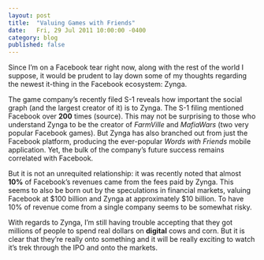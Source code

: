 ```yaml
---
layout: post
title:  "Valuing Games with Friends"
date:   Fri, 29 Jul 2011 10:00:00 -0400
category: blog
published: false
---
```


Since I’m on a Facebook tear right now, along with the rest of the world I
suppose, it would be prudent to lay down some of my thoughts regarding the
newest it-thing in the Facebook ecosystem: Zynga.

The game company’s recently filed S-1 reveals how important the social graph
(and the largest creator of it) is to Zynga. The S-1 filing mentioned Facebook
over **200** times (source). This may not be surprising to those who
understand Zynga to be the creator of _FarmVille_ and _MafiaWars_ (two very
popular Facebook games). But Zynga has also branched out from just the
Facebook platform, producing the ever-popular _Words with Friends_ mobile
application. Yet, the bulk of the company’s future success remains correlated
with Facebook.

But it is not an unrequited relationship: it was recently noted that almost
**10%** of Facebook’s revenues came from the fees paid by Zynga. This seems to
also be born out by the speculations in financial markets, valuing Facebook at
$100 billion and Zynga at approximately $10 billion. To have 10% of revenue
come from a single company seems to be somewhat risky.

With regards to Zynga, I’m still having trouble accepting that they got
millions of people to spend real dollars on **digital** cows and corn. But it
is clear that they’re really onto something and it will be really exciting to
watch it’s trek through the IPO and onto the markets.
